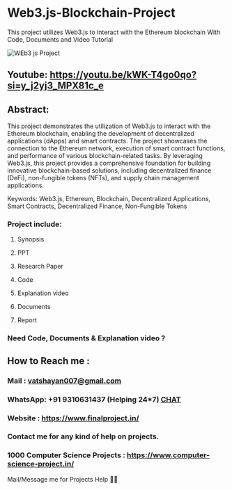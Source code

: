 # Web3.js-Blockchain-Project
This project utilizes Web3.js to interact with the Ethereum blockchain With Code, Documents and Video Tutorial

![WEb3 js Project](https://github.com/user-attachments/assets/7f262db8-2197-41ab-a2ef-8e479b019d65)

## Youtube: https://youtu.be/kWK-T4go0qo?si=y_j2yj3_MPX81c_e

## Abstract: 
This project demonstrates the utilization of Web3.js to interact with the Ethereum blockchain, enabling the development of decentralized applications (dApps) and smart contracts. The project showcases the connection to the Ethereum network, execution of smart contract functions, and performance of various blockchain-related tasks. By leveraging Web3.js, this project provides a comprehensive foundation for building innovative blockchain-based solutions, including decentralized finance (DeFi), non-fungible tokens (NFTs), and supply chain management applications.

Keywords: Web3.js, Ethereum, Blockchain, Decentralized Applications, Smart Contracts, Decentralized Finance, Non-Fungible Tokens

### Project include: 

1. Synopsis

2. PPT

3. Research Paper


4. Code

5. Explanation video

6. Documents

7. Report


### Need Code, Documents & Explanation video ? 

## How to Reach me :

### Mail : vatshayan007@gmail.com 

### WhatsApp: +91 9310631437 (Helping 24*7) **[CHAT](https://wa.me/message/CHWN2AHCPMAZK1)** 

### Website : https://www.finalproject.in/

### Contact me for any kind of help on projects.
### 1000 Computer Science Projects : https://www.computer-science-project.in/


Mail/Message me for Projects Help 🙏🏻


